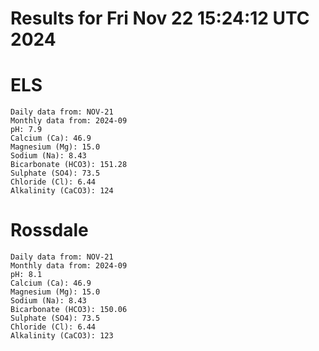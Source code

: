 # Results for Fri Nov 22 15:24:12 UTC 2024
# ELS
```
Daily data from: NOV-21
Monthly data from: 2024-09
pH: 7.9
Calcium (Ca): 46.9
Magnesium (Mg): 15.0
Sodium (Na): 8.43
Bicarbonate (HCO3): 151.28
Sulphate (SO4): 73.5
Chloride (Cl): 6.44
Alkalinity (CaCO3): 124
```
# Rossdale
```
Daily data from: NOV-21
Monthly data from: 2024-09
pH: 8.1
Calcium (Ca): 46.9
Magnesium (Mg): 15.0
Sodium (Na): 8.43
Bicarbonate (HCO3): 150.06
Sulphate (SO4): 73.5
Chloride (Cl): 6.44
Alkalinity (CaCO3): 123
```
